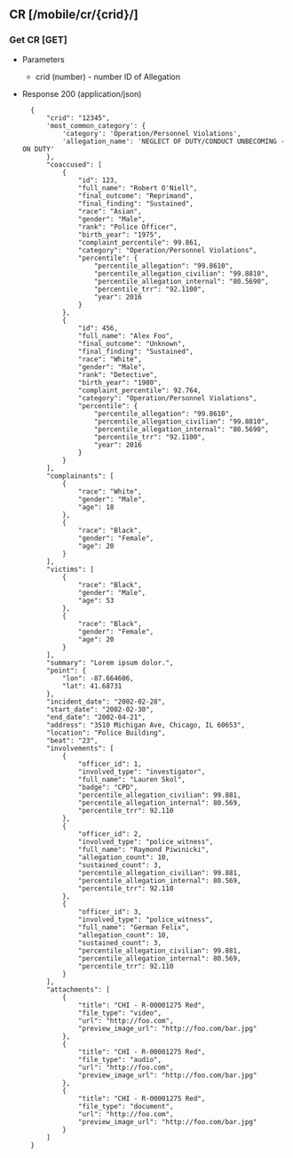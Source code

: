 ## CR [/mobile/cr/{crid}/]

### Get CR [GET]

+ Parameters
    + crid (number) - number ID of Allegation

+ Response 200 (application/json)

        {
            "crid": "12345",
            'most_common_category': {
                'category': 'Operation/Personnel Violations',
                'allegation_name': 'NEGLECT OF DUTY/CONDUCT UNBECOMING - ON DUTY'
            },
            "coaccused": [
                {
                    "id": 123,
                    "full_name": "Robert O'Niell",
                    "final_outcome": "Reprimand",
                    "final_finding": "Sustained",
                    "race": "Asian",
                    "gender": "Male",
                    "rank": "Police Officer",
                    "birth_year": "1975",
                    "complaint_percentile": 99.861,
                    "category": "Operation/Personnel Violations",
                    "percentile": {
                        "percentile_allegation": "99.8610",
                        "percentile_allegation_civilian": "99.8810",
                        "percentile_allegation_internal": "80.5690",
                        "percentile_trr": "92.1100",
                        "year": 2016
                    }
                },
                {
                    "id": 456,
                    "full_name": "Alex Foo",
                    "final_outcome": "Unknown",
                    "final_finding": "Sustained",
                    "race": "White",
                    "gender": "Male",
                    "rank": "Detective",
                    "birth_year": "1980",
                    "complaint_percentile": 92.764,
                    "category": "Operation/Personnel Violations",
                    "percentile": {
                        "percentile_allegation": "99.8610",
                        "percentile_allegation_civilian": "99.8810",
                        "percentile_allegation_internal": "80.5690",
                        "percentile_trr": "92.1100",
                        "year": 2016
                    }
                }
            ],
            "complainants": [
                {
                    "race": "White",
                    "gender": "Male",
                    "age": 18
                },
                {
                    "race": "Black",
                    "gender": "Female",
                    "age": 20
                }
            ],
            "victims": [
                {
                    "race": "Black",
                    "gender": "Male",
                    "age": 53
                },
                {
                    "race": "Black",
                    "gender": "Female",
                    "age": 20
                }
            ],
            "summary": "Lorem ipsum dolor.",
            "point": {
                "lon": -87.664606,
                "lat": 41.68731
            },
            "incident_date": "2002-02-28",
            "start_date": "2002-02-30",
            "end_date": "2002-04-21",
            "address": "3510 Michigan Ave, Chicago, IL 60653",
            "location": "Police Building",
            "beat": "23",
            "involvements": [
                {
                    "officer_id": 1,
                    "involved_type": "investigator",
                    "full_name": "Lauren Skol",
                    "badge": "CPD",
                    "percentile_allegation_civilian": 99.881,
                    "percentile_allegation_internal": 80.569,
                    "percentile_trr": 92.110
                },
                {
                    "officer_id": 2,
                    "involved_type": "police_witness",
                    "full_name": "Raymond Piwinicki",
                    "allegation_count": 10,
                    "sustained_count": 3,
                    "percentile_allegation_civilian": 99.881,
                    "percentile_allegation_internal": 80.569,
                    "percentile_trr": 92.110
                },
                {
                    "officer_id": 3,
                    "involved_type": "police_witness",
                    "full_name": "German Felix",
                    "allegation_count": 10,
                    "sustained_count": 3,
                    "percentile_allegation_civilian": 99.881,
                    "percentile_allegation_internal": 80.569,
                    "percentile_trr": 92.110
                }
            ],
            "attachments": [
                {
                    "title": "CHI - R-00001275 Red",
                    "file_type": "video",
                    "url": "http://foo.com",
                    "preview_image_url": "http://foo.com/bar.jpg"
                },
                {
                    "title": "CHI - R-00001275 Red",
                    "file_type": "audio",
                    "url": "http://foo.com",
                    "preview_image_url": "http://foo.com/bar.jpg"
                },
                {
                    "title": "CHI - R-00001275 Red",
                    "file_type": "document",
                    "url": "http://foo.com",
                    "preview_image_url": "http://foo.com/bar.jpg"
                }
            ]
        }
